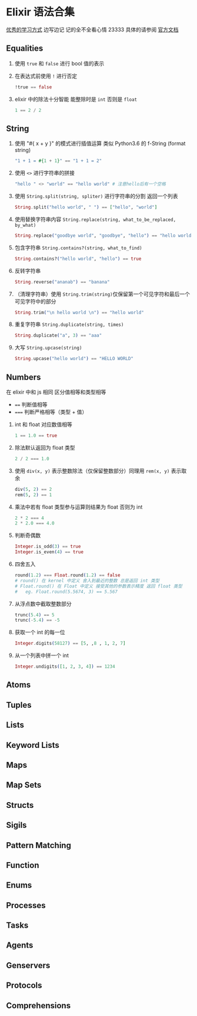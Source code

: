 # Elixir 语法合集

[优秀的学习方式](https://github.com/elixirkoans/elixir-koans)
边写边记 记的全不全看心情 23333
具体的请参阅 [官方文档](https://elixir-lang.org/docs.html)

## Equalities

1. 使用 `true` 和 `false` 进行 bool 值的表示
2. 在表达式前使用 `!` 进行否定

    ```elixir
    !true == false
    ```

3. elixir 中的除法十分智能 能整除时是 `int` 否则是 `float`

    ```elixir
    1 == 2 / 2
    ```

## String

1. 使用 "#{ x + y }" 的模式进行插值运算 类似 Python3.6 的 f-String (format string)

    ```elixir
    "1 + 1 = #{1 + 1}" == "1 + 1 = 2"
    ```

2. 使用 `<>` 进行字符串的拼接

    ```elixir
    "hello " <> "world" == "hello world" # 注意hello后有一个空格
    ```

3. 使用 `String.split(string, spliter)` 进行字符串的分割 返回一个列表

    ```elixir
    String.split("hello world", " ") == ["hello", "world"]
    ```

4. 使用替换字符串内容 `String.replace(string, what_to_be_replaced, by_what)`

    ```elixir
    String.replace("goodbye world", "goodbye", "hello") == "hello world"
    ```

5. 包含字符串 `String.contains?(string, what_to_find)`

    ```elixir
    String.contains?("hello world", "hello") == true
    ```

6. 反转字符串

    ```elixir
    String.reverse("ananab") == "banana"
    ```

7. （清理字符串）使用 `String.trim(string)`仅保留第一个可见字符和最后一个可见字符中的部分

    ```elixir
    String.trim("\n hello world \n") == "hello world"
    ```

8. 重复字符串 `String.duplicate(string, times)`

    ```elixir
    String.duplicate("a", 3) == "aaa"
    ```

9. 大写 `String.upcase(string)`

    ```elixir
    String.upcase("hello world") == "HELLO WORLD"
    ```

## Numbers

在 elixir 中和 js 相同 区分值相等和类型相等

- `==` 判断值相等
- `===` 判断严格相等（类型 + 值）

1. int 和 float 对应数值相等

    ```elixir
    1 == 1.0 == true
    ```

2. 除法默认返回为 float 类型

    ```elixir
    2 / 2 === 1.0
    ```

3. 使用 `div(x, y)` 表示整数除法（仅保留整数部分）同理用 `rem(x, y)` 表示取余

    ```elixir
    div(5, 2) == 2
    rem(5, 2) == 1
    ```

4. 乘法中若有 float 类型参与运算则结果为 float 否则为 int

    ```elixir
    2 * 2 === 4
    2 * 2.0 === 4.0
    ```

5. 判断奇偶数

    ```elixir
    Integer.is_odd(3) == true
    Integer.is_even(4) == true
    ```

6. 四舍五入

    ```elixir
    round(1.2) === Float.round(1.2) == false
    # round() 在 kernel 中定义 舍入到最近的整数 总是返回 int 类型
    # Float.round() 在 Float 中定义 接受其他的参数表示精度 返回 float 类型
    #   eg. Float.round(5.5674, 3) == 5.567
    ```

7. 从浮点数中截取整数部分

    ```elixir
    trunc(5.4) == 5
    trunc(-5.4) == -5
    ```

8. 获取一个 int 的每一位

    ```elixir
    Integer.digits(58127) == [5, ,8 , 1, 2, 7]
    ```

9. 从一个列表中拼一个 int

    ```elixir
    Integer.undigits([1, 2, 3, 4]) == 1234
    ```

## Atoms

## Tuples

## Lists

## Keyword Lists

## Maps

## Map Sets

## Structs

## Sigils

## Pattern Matching

## Function

## Enums

## Processes

## Tasks

## Agents

## Genservers

## Protocols

## Comprehensions